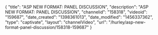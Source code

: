 {
    "title": "ASP NEW FORMAT: PANEL DISCUSSION",
    "description": "ASP NEW FORMAT: PANEL DISCUSSION",
    "channelid": "158318",
    "videoid": "159687",
    "date_created": "1398361013",
    "date_modified": "1456337362",
    "type": "captivate",
    "layout": "channelVideo",
    "url": "\/hurley\/asp-new-format-panel-discussion\/158318-159687"
}